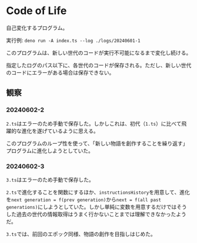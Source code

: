 # Code of Life

自己変化するプログラム。

実行例: `deno run -A index.ts --log ./logs/20240601-1`

このプログラムは、新しい世代のコードが実行不可能になるまで変化し続ける。

指定したログのパス以下に、各世代のコードが保存される。ただし、新しい世代のコードにエラーがある場合は保存できない。

## 観察

### 20240602-2

`2.ts`はエラーのため手動で保存した。しかしこれは、初代（`1.ts`）に比べて飛躍的な進化を遂げているように思える。

このプログラムのループ性を使って、「新しい物語を創作することを繰り返す」プログラムに進化しようとしていた。

### 20240602-3

`3.ts`はエラーのため手動で保存した。

`2.ts`で進化することを関数にするほか、`instructionsHistory`を用意して、進化を`next generation = f(prev generation)`から`next = f(all past generations)`にしようとしていた。しかし単純に変数を用意するだけではそうした過去の世代の情報取得はうまく行かないことまでは理解できなかったようだ。

`3.ts`では、前回のエポック同様、物語の創作を目指しはじめた。
